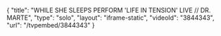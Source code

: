 {
    "title": "WHILE SHE SLEEPS PERFORM 'LIFE IN TENSION' LIVE \/\/ DR. MARTE",
    "type": "solo",
    "layout": "iframe-static",
    "videoId": "3844343",
    "url": "\/tvpembed\/3844343"
}